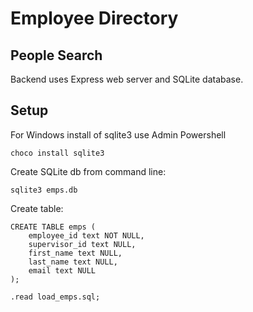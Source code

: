 # Employee Directory 
## People Search

Backend uses Express web server and SQLite database.

## Setup
For Windows install of sqlite3 use Admin Powershell

    choco install sqlite3

Create SQLite db from command line:
    
    sqlite3 emps.db

Create table:

```
CREATE TABLE emps (
    employee_id text NOT NULL,
    supervisor_id text NULL,
    first_name text NULL,
    last_name text NULL,
    email text NULL
);

.read load_emps.sql;
```

